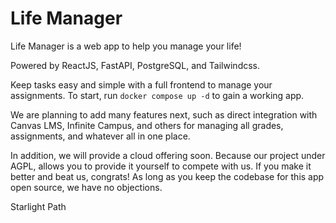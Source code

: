 # Life Manager

Life Manager is a web app to help you manage your life!

Powered by ReactJS, FastAPI, PostgreSQL, and Tailwindcss.

Keep tasks easy and simple with a full frontend to manage your assignments.
To start, run `docker compose up -d` to gain a working app.

We are planning to add many features next, such as direct integration with Canvas LMS, Infinite Campus, and others for managing all grades, assignments, and whatever all in one place.

In addition, we will provide a cloud offering soon. Because our project under AGPL, allows you to provide it yourself to compete with us. If you make it better and beat us, congrats! As long as you keep the codebase for this app open source, we have no objections.

Starlight Path